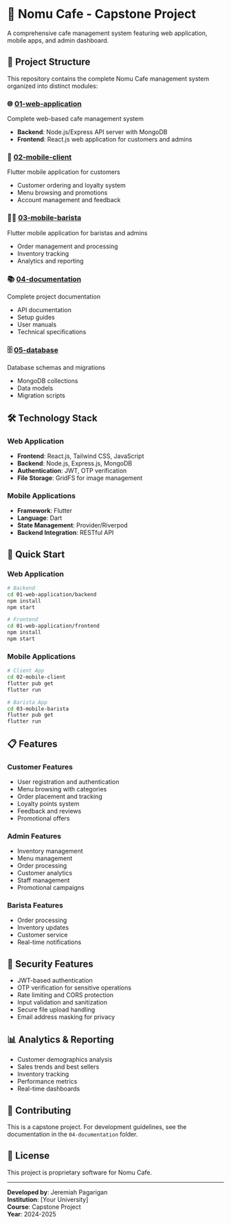# 🚀 Nomu Cafe - Capstone Project

A comprehensive cafe management system featuring web application, mobile apps, and admin dashboard.

## 📁 Project Structure

This repository contains the complete Nomu Cafe management system organized into distinct modules:

### 🌐 [01-web-application](./01-web-application/)
Complete web-based cafe management system
- **Backend**: Node.js/Express API server with MongoDB
- **Frontend**: React.js web application for customers and admins

### 📱 [02-mobile-client](./02-mobile-client/)
Flutter mobile application for customers
- Customer ordering and loyalty system
- Menu browsing and promotions
- Account management and feedback

### 👨‍💼 [03-mobile-barista](./03-mobile-barista/)
Flutter mobile application for baristas and admins
- Order management and processing
- Inventory tracking
- Analytics and reporting

### 📚 [04-documentation](./04-documentation/)
Complete project documentation
- API documentation
- Setup guides
- User manuals
- Technical specifications

### 🗄️ [05-database](./05-database/)
Database schemas and migrations
- MongoDB collections
- Data models
- Migration scripts

## 🛠️ Technology Stack

### Web Application
- **Frontend**: React.js, Tailwind CSS, JavaScript
- **Backend**: Node.js, Express.js, MongoDB
- **Authentication**: JWT, OTP verification
- **File Storage**: GridFS for image management

### Mobile Applications
- **Framework**: Flutter
- **Language**: Dart
- **State Management**: Provider/Riverpod
- **Backend Integration**: RESTful API

## 🚀 Quick Start

### Web Application
```bash
# Backend
cd 01-web-application/backend
npm install
npm start

# Frontend
cd 01-web-application/frontend
npm install
npm start
```

### Mobile Applications
```bash
# Client App
cd 02-mobile-client
flutter pub get
flutter run

# Barista App
cd 03-mobile-barista
flutter pub get
flutter run
```

## 📋 Features

### Customer Features
- User registration and authentication
- Menu browsing with categories
- Order placement and tracking
- Loyalty points system
- Feedback and reviews
- Promotional offers

### Admin Features
- Inventory management
- Menu management
- Order processing
- Customer analytics
- Staff management
- Promotional campaigns

### Barista Features
- Order processing
- Inventory updates
- Customer service
- Real-time notifications

## 🔐 Security Features

- JWT-based authentication
- OTP verification for sensitive operations
- Rate limiting and CORS protection
- Input validation and sanitization
- Secure file upload handling
- Email address masking for privacy

## 📊 Analytics & Reporting

- Customer demographics analysis
- Sales trends and best sellers
- Inventory tracking
- Performance metrics
- Real-time dashboards

## 🤝 Contributing

This is a capstone project. For development guidelines, see the documentation in the `04-documentation` folder.

## 📄 License

This project is proprietary software for Nomu Cafe.

---

**Developed by**: Jeremiah Pagarigan  
**Institution**: [Your University]  
**Course**: Capstone Project  
**Year**: 2024-2025

